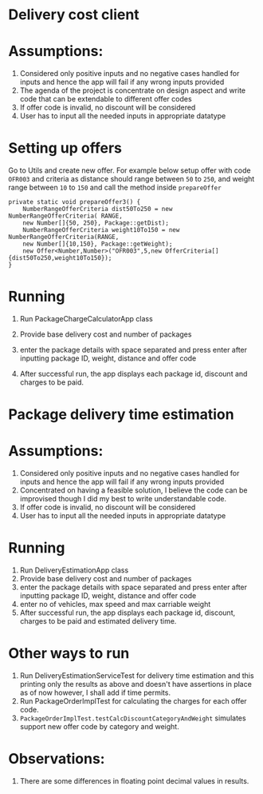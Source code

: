 # Delivery cost client
# Assumptions: 

1. Considered only positive inputs and no negative cases handled for inputs and hence the app will fail if any wrong inputs provided
2. The agenda of the project is concentrate on design aspect and write code that can be extendable to different offer codes
3. If offer code is invalid, no discount will be considered
4. User has to input all the needed inputs in appropriate datatype

# Setting up offers

Go to Utils and create new offer. For example below setup offer with code `OFR003` and criteria as 
distance should range between `50` to `250`, and weight range between `10` to `150` and call the method inside `prepareOffer`

    private static void prepareOffer3() {
        NumberRangeOfferCriteria dist50To250 = new NumberRangeOfferCriteria( RANGE,
        new Number[]{50, 250}, Package::getDist);
        NumberRangeOfferCriteria weight10To150 = new NumberRangeOfferCriteria(RANGE,
        new Number[]{10,150}, Package::getWeight);
        new Offer<Number,Number>("OFR003",5,new OfferCriteria[]{dist50To250,weight10To150});
    }

# Running
1. Run PackageChargeCalculatorApp class

2. Provide base delivery cost and number of packages

3. enter the package details with space separated and press enter after inputting package ID, weight, distance and offer code

4. After successful run, the app displays each package id, discount and charges to be paid.

# Package delivery time estimation

# Assumptions:

1. Considered only positive inputs and no negative cases handled for inputs and hence the app will fail if any wrong inputs provided
2. Concentrated on having a feasible solution, I believe the code can be improvised though I did my best to write understandable code.
3. If offer code is invalid, no discount will be considered
4. User has to input all the needed inputs in appropriate datatype


# Running

1. Run DeliveryEstimationApp class
2. Provide base delivery cost and number of packages
3. enter the package details with space separated and press enter after inputting package ID, weight, distance and offer code
4. enter no of vehicles, max speed and max carriable weight
5. After successful run, the app displays each package id, discount, charges to be paid and estimated delivery time.


# Other ways to run

1. Run DeliveryEstimationServiceTest for delivery time estimation and this printing only the results as above and doesn't have assertions in place as of now however, I shall add if time permits.
2. Run PackageOrderImplTest for calculating the charges for each offer code.
3. `PackageOrderImplTest.testCalcDiscountCategoryAndWeight` simulates support new offer code by category and weight.


# Observations:
1. There are some differences in floating point decimal values in results.








